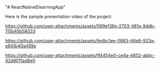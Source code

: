 "# ReactNativeElearningApp" 

Here is the sample presentation video of the project

https://github.com/user-attachments/assets/599ef36e-2703-481a-9ddb-115b45b58033



https://github.com/user-attachments/assets/fedbc1ee-0883-46e8-923a-e641b40a489e



https://github.com/user-attachments/assets/ff4454e0-ce4a-4852-abbc-42d8011ad8e0


